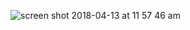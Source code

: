 ![screen shot 2018-04-13 at 11 57 46 am](https://user-images.githubusercontent.com/30612691/38753058-0e6e7898-3f12-11e8-8d7a-0c512cc5456b.png)
